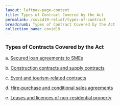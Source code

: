 ```yaml
---
layout: leftnav-page-content
title: Types of Contract Covered by the Act
permalink: /covid19-relief/types-of-contract
breadcrumb: Types of Contract Covered by the Act
collection_name: covid19
---
```

### Types of Contracts Covered by the Act ###

a. [Secured loan agreements to SMEs](/files/1-Secured-loans.pdf)

b. [Construction contracts and supply contracts](/files/2-Construction-contractors-suppliers.pdf)

c. [Event and tourism-related contracts](/files/3-Event-tourism-related.pdf)

d. [Hire-purchase and conditional sales agreements](/files/4-Hirers.pdf)

e. [Leases and licences of non-residential property](/files/5-Non-residential.pdf)

